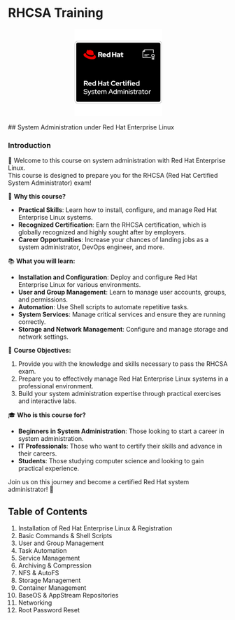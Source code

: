 
# RHCSA Training
<p align="center">
  <img src="images/image.png" alt="Red Hat Logo" width="200">
</p>
## System Administration under Red Hat Enterprise Linux

### Introduction
👋 Welcome to this course on system administration with Red Hat Enterprise Linux.  
This course is designed to prepare you for the RHCSA (Red Hat Certified System Administrator) exam!

🔧 **Why this course?**
- **Practical Skills**: Learn how to install, configure, and manage Red Hat Enterprise Linux systems.
- **Recognized Certification**: Earn the RHCSA certification, which is globally recognized and highly sought after by employers.
- **Career Opportunities**: Increase your chances of landing jobs as a system administrator, DevOps engineer, and more.

📚 **What you will learn:**
- **Installation and Configuration**: Deploy and configure Red Hat Enterprise Linux for various environments.
- **User and Group Management**: Learn to manage user accounts, groups, and permissions.
- **Automation**: Use Shell scripts to automate repetitive tasks.
- **System Services**: Manage critical services and ensure they are running correctly.
- **Storage and Network Management**: Configure and manage storage and network settings.

🎯 **Course Objectives:**
1. Provide you with the knowledge and skills necessary to pass the RHCSA exam.
2. Prepare you to effectively manage Red Hat Enterprise Linux systems in a professional environment.
3. Build your system administration expertise through practical exercises and interactive labs.

🎓 **Who is this course for?**
- **Beginners in System Administration**: Those looking to start a career in system administration.
- **IT Professionals**: Those who want to certify their skills and advance in their careers.
- **Students**: Those studying computer science and looking to gain practical experience.

Join us on this journey and become a certified Red Hat system administrator! 🚀

## Table of Contents
1. Installation of Red Hat Enterprise Linux & Registration
2. Basic Commands & Shell Scripts
3. User and Group Management
4. Task Automation
5. Service Management
6. Archiving & Compression
7. NFS & AutoFS
8. Storage Management
9. Container Management
10. BaseOS & AppStream Repositories
11. Networking
12. Root Password Reset
